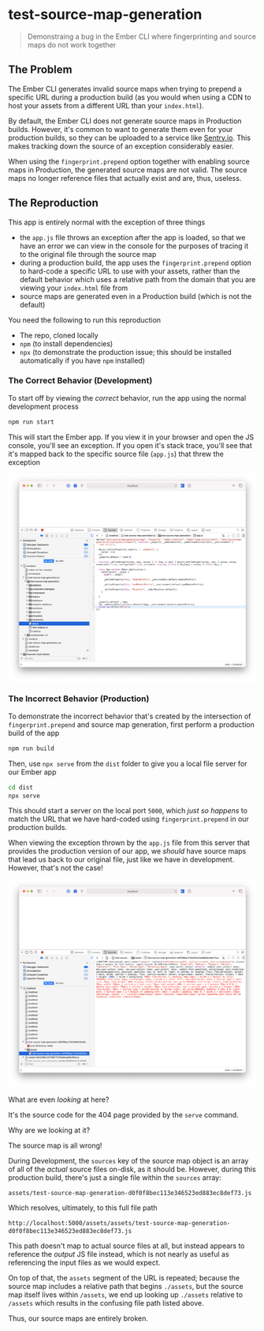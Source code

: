 # test-source-map-generation

> Demonstraing a bug in the Ember CLI where fingerprinting and source maps do not work together

## The Problem

The Ember CLI generates invalid source maps when trying to prepend a specific URL during a production build (as you would when using a CDN to host your assets from a different URL than your `index.html`).

By default, the Ember CLI does not generate source maps in Production builds. However, it's common to want to generate them even for your production builds, so they can be uploaded to a service like [Sentry.io](https://sentry.io). This makes tracking down the source of an exception considerably easier.

When using the `fingerprint.prepend` option together with enabling source maps in Production, the generated source maps are not valid. The source maps no longer reference files that actually exist and are, thus, useless.

## The Reproduction

This app is entirely normal with the exception of three things

- the `app.js` file throws an exception after the app is loaded, so that we have an error we can view in the console for the purposes of tracing it to the original file through the source map
- during a production build, the app uses the `fingerprint.prepend` option to hard-code a specific URL to use with your assets, rather than the default behavior which uses a relative path from the domain that you are viewing your `index.html` file from
- source maps are generated even in a Production build (which is not the default)

You need the following to run this reproduction

- The repo, cloned locally
- `npm` (to install dependencies)
- `npx` (to demonstrate the production issue; this should be installed automatically if you have `npm` installed)

### The Correct Behavior (Development)

To start off by viewing the _correct_ behavior, run the app using the normal development process

```bash
npm run start
```

This will start the Ember app. If you view it in your browser and open the JS console, you'll see an exception. If you open it's stack trace, you'll see that it's mapped back to the specific source file (`app.js`) that threw the exception

![The location that the exception's stack trace leads you to, viewed in the Safari dev tools](./readme-images/correct-source-maps.png)

### The Incorrect Behavior (Production)

To demonstrate the incorrect behavior that's created by the intersection of `fingerprint.prepend` and source map generation, first perform a production build of the app

```bash
npm run build
```

Then, use `npx serve` from the `dist` folder to give you a local file server for our Ember app

```bash
cd dist
npx serve
```

This should start a server on the local port `5000`, which _just so happens_ to match the URL that we have hard-coded using `fingerprint.prepend` in our production builds.

When viewing the exception thrown by the `app.js` file from this server that provides the production version of our app, we _should_ have source maps that lead us back to our original file, just like we have in development. However, that's not the case!

![A screenshot of the Safari dev tools, attempting and failing to view the source of an exception](./readme-images/incorrect-source-maps.png)

What are even _looking_ at here?

It's the source code for the 404 page provided by the `serve` command.

Why are we looking at it?

The source map is all wrong!

During Development, the `sources` key of the source map object is an array of all of the _actual_ source files on-disk, as it should be. However, during this production build, there's just a single file within the `sources` array:

```
assets/test-source-map-generation-d0f0f8bec113e346523ed883ec8def73.js
```

Which resolves, ultimately, to this full file path

```
http://localhost:5000/assets/assets/test-source-map-generation-d0f0f8bec113e346523ed883ec8def73.js
```

This path doesn't map to actual source files at all, but instead appears to reference the _output_ JS file instead, which is not nearly as useful as referencing the input files as we would expect.

On top of that, the `assets` segment of the URL is repeated; because the source map includes a relative path that begins `./assets`, but the source map itself lives within `/assets`, we end up looking up `./assets` relative to `/assets` which results in the confusing file path listed above.

Thus, our source maps are entirely broken.

